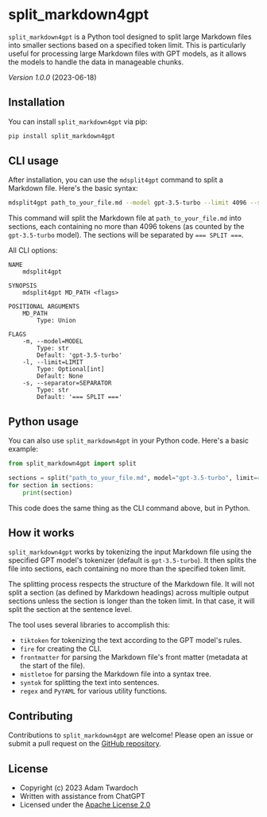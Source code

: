 # split_markdown4gpt

`split_markdown4gpt` is a Python tool designed to split large Markdown files into smaller sections based on a specified token limit. This is particularly useful for processing large Markdown files with GPT models, as it allows the models to handle the data in manageable chunks.

_Version 1.0.0_ (2023-06-18)

## Installation

You can install `split_markdown4gpt` via pip:

```bash
pip install split_markdown4gpt
```

## CLI usage

After installation, you can use the `mdsplit4gpt` command to split a Markdown file. Here's the basic syntax:

```bash
mdsplit4gpt path_to_your_file.md --model gpt-3.5-turbo --limit 4096 --separator "=== SPLIT ==="
```

This command will split the Markdown file at `path_to_your_file.md` into sections, each containing no more than 4096 tokens (as counted by the `gpt-3.5-turbo` model). The sections will be separated by `=== SPLIT ===`.

All CLI options: 

```
NAME
    mdsplit4gpt

SYNOPSIS
    mdsplit4gpt MD_PATH <flags>

POSITIONAL ARGUMENTS
    MD_PATH
        Type: Union

FLAGS
    -m, --model=MODEL
        Type: str
        Default: 'gpt-3.5-turbo'
    -l, --limit=LIMIT
        Type: Optional[int]
        Default: None
    -s, --separator=SEPARATOR
        Type: str
        Default: '=== SPLIT ==='
```

## Python usage

You can also use `split_markdown4gpt` in your Python code. Here's a basic example:

```python
from split_markdown4gpt import split

sections = split("path_to_your_file.md", model="gpt-3.5-turbo", limit=4096)
for section in sections:
    print(section)
```

This code does the same thing as the CLI command above, but in Python.

## How it works

`split_markdown4gpt` works by tokenizing the input Markdown file using the specified GPT model's tokenizer (default is `gpt-3.5-turbo`). It then splits the file into sections, each containing no more than the specified token limit.

The splitting process respects the structure of the Markdown file. It will not split a section (as defined by Markdown headings) across multiple output sections unless the section is longer than the token limit. In that case, it will split the section at the sentence level.

The tool uses several libraries to accomplish this:

- `tiktoken` for tokenizing the text according to the GPT model's rules.
- `fire` for creating the CLI.
- `frontmatter` for parsing the Markdown file's front matter (metadata at the start of the file).
- `mistletoe` for parsing the Markdown file into a syntax tree.
- `syntok` for splitting the text into sentences.
- `regex` and `PyYAML` for various utility functions.

## Contributing

Contributions to `split_markdown4gpt` are welcome! Please open an issue or submit a pull request on the [GitHub repository](https://github.com/twardoch/split-markdown4gpt).

## License

- Copyright (c) 2023 Adam Twardoch
- Written with assistance from ChatGPT
- Licensed under the [Apache License 2.0](./LICENSE.txt)

